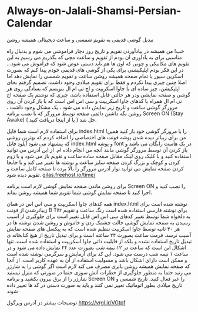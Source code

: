 # Always-on-Jalali-Shamsi-Persian-Calendar
 تبدیل گوشی قدیمی به تقویم شمسی و ساعت دیجیتالی همیشه روشن


خب! من همیشه در بیادآوردن تقویم و تاریخ روز دچار فراموشی می شوم و بدنبال راه مناسبی برای به یادآوری آن بودم از تقویم و ساعت مچی که بگذریم می رسیم به این تقویم های مکانیکی و چوبی که اون ها هم باید دستی عوض شود که فراموش می شود...
در این فکر بودم اپلیکیشنی برای یکی از گوشی های قدیمی خودم پیدا کنم که بصورت اسکرین سیور یا تمام صفحه همیشه روشن ساعت و تقویم شمسی را نمایش دهد اما اصلا چنین چیزی پیدا نکردم و فقط برای تقویم میلادی وجود داشت.
تصمیم گرفتم بجای اپلیکیشن، چیز ساده ای با جاوا اسکریپت و اچ تی ام ال بنویسم که بسادگی روی هر گوشی و صفحه نمایشی ودر هر حالتی  قابل استفاده باشد،‌ چیزی که نوشتم یک صفحه اچ تی ام ال همراه با کدهای جاوا اسکریپت و سی اس اس است که با باز کردن آن روی مرورگر گوشی ساعت و تاریخ زیر نمایش داده می شود ، یک مشکل وجود داشت ، روشن نگه داشتن دائمی صفحه توسط مرورگر که با نصب برنامه Screen ON (Stay Awake) ( یا از اینجا دریافت کنید ) حل شد.


برای استفاده لازم است شما فایل index.html را با مرورگر گوشی خود باز کنید همین!
من برای زیباتر دیده شدن پوشه فونت های اختصاصی را اضافه کردم که بهترین روشی که پیشنهاد می شود آپلود فایل index.html و پوشه font در یک هاست رایگان می باشد و باز کردن آن توسط مرورگر گوشی مانند آنچه من انجام داده ام. از این آدرس می توانید استفاده کنید و با کلیک روی لینک مقابل صفحه ساده ساعت و تقویم باز می شود و با زوم کردن و کوچک و بزرگ کردن صفحه سایز ساعت و نوشته ها تغییر می کند و با جابجا کردن صفحه نمایش می توانید نوار آدرس مرورگر را بالا برده تا صفحه کامل ساعت و تقویم دیده شود.
[gilas.freehost.io/time/](https://gilas.freehost.io/time/)

برای روشن ماندن صفحه نمایش گوشی لازم است برنامه Screen ON را نصب کنید و اجرا کنید تا صفحه نمایش گوشی شما تقویم شما همیشه روشن بماند.


همه کدهای جاوا اسکریپت و سی اس اس در همان index.html نوشته شده است
برای زیباترشدن از فونت B Titr برای نوشته فارسی استفاده شده است
رنگ ساعت و تقویم به دلخواه شما توسط تغییر کدهای سی اس اس قابل تغییر است
برای جلوگیری از آسیب رسیدن به صفحه نمایش گوشی حالت چشمک زدن و خاموش و روشن شدن نوشته ها در هر ۳۰ ثانیه توسط جاوا اسکریپت تنظیم شده است که به پیکسل های صفحه نمایش آسیب نرسد.
فرمت ساعت بصورت ۲۴ ساعته است و برای تبدیل تاریخ از هیچ کتابخانه ی تبدیل تاریخ استفاده نشده و بلکه از قابلیت ذاتی جاوا اسکریپت و   استفاده شده است.
تنها اشکال این است که ساعت در ۱۲ نیمه شب بصورت عدد ۲۴ نمایش داده می شود و در ساعت ۱ نیمه شب درست می شود.
این کد برای آزمایش و سرگرمی نوشته شده است و ممکن است دارای اشکال باشد و مسولیت استفاده از آن به عهده کاربر است.
از آنجا که صفحه نمایش همیشه روشن باتری مصرف می کند لازم است اگر گوشی را به شارژر می زنید حتما به منظور جلوگیری از خطرات آتش سوزی حتما در صورتی که منزل نیستید شارژر را از برق بیرون بکشید و برنامه Screen ON را غیر فعال کنید.
تاریخ شمسی و تاریخ میلادی بطور اتوماتیک تغییر نمی کنند و باید به صورت دستی در کد ها تغییر داده شوند

توضیحات بیشتر دز آدرس ویرگول https://vrgl.ir/VGtpf


